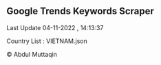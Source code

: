 

## Google Trends Keywords Scraper 
 
Last Update 04-11-2022 , 14:13:37

Country List :
VIETNAM.json



© Abdul Muttaqin 
